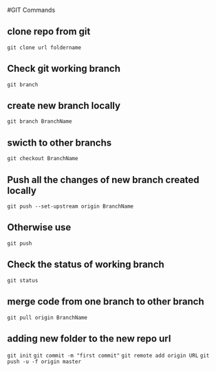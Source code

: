 #GIT Commands


## clone repo from git 

`git clone url foldername`

## Check git working branch

`git branch`

## create new branch locally

`git branch BranchName`

## swicth to other branchs

`git checkout BranchName`

## Push all the changes of new branch created locally 

`git push --set-upstream origin BranchName`

## Otherwise use 

`git push`


## Check the status of working branch 

`git status`


## merge code from one branch to other branch

`git pull origin BranchName`


## adding new folder to the new repo url

`git init`
`git commit -m "first commit"`
`git remote add origin URL`
`git push -u -f origin master`